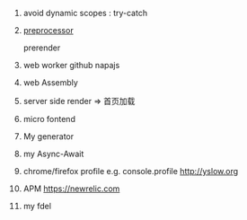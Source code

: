 1. avoid dynamic scopes : try-catch

2. [preprocessor](https://prepack.io)

   prerender
 
3. web worker
    github napajs
  
4. web Assembly

5. server side render => 首页加载

6. micro fontend

7. My generator

8. my Async-Await

9. chrome/firefox profile e.g. console.profile
    http://yslow.org
10. APM https://newrelic.com

11. my fdel 